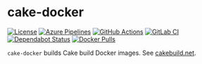 # cake-docker

[![License](https://img.shields.io/badge/license-MIT-blue.svg?label=License&logo=github)](LICENSE)
[![Azure Pipelines](https://img.shields.io/azure-devops/build/gitfool/82709488-dab6-494f-aa1e-5fe2e625040e/2/master?label=Azure%20Pipelines&logo=azure-pipelines)](https://dev.azure.com/gitfool/cake-docker/_build)
[![GitHub Actions](https://img.shields.io/github/workflow/status/gitfool/cake-docker/Build/master?label=GitHub%20Actions&logo=github)](https://github.com/gitfool/cake-docker/actions)
[![GitLab CI](https://img.shields.io/gitlab/pipeline/gitfool/cake-docker/master?label=GitLab%20CI&logo=gitlab)](https://gitlab.com/gitfool/cake-docker/pipelines)
[![Dependabot Status](https://api.dependabot.com/badges/status?host=github&repo=gitfool/cake-docker)](https://dependabot.com)
[![Docker Pulls](https://img.shields.io/docker/pulls/dockfool/cake-docker.svg?label=Docker&logo=docker)](https://hub.docker.com/r/dockfool/cake-docker/tags)

`cake-docker` builds Cake build Docker images. See [cakebuild.net](https://cakebuild.net).
